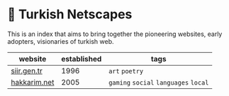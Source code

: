 # 🧿 Turkish Netscapes
This is an index that aims to bring together the pioneering websites, early adopters, visionaries of turkish web.

| website | established | tags |
|---|---|---|
|[siir.gen.tr](https://siir.gen.tr)| 1996 | `art` `poetry` | 
|[hakkarim.net](https://hakkarim.net)| 2005 | `gaming` `social` `languages` `local` | 
